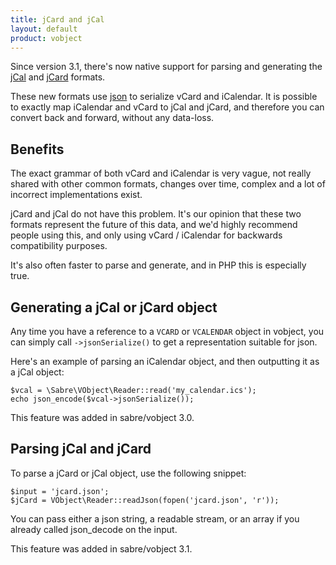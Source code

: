 ```yaml
---
title: jCard and jCal
layout: default
product: vobject
---
```


Since version 3.1, there's now native support for parsing and generating the
[jCal][2] and [jCard][1] formats.

These new formats use [json][3] to serialize vCard and iCalendar. It is
possible to exactly map iCalendar and vCard to jCal and jCard, and therefore
you can convert back and forward, without any data-loss.

Benefits
--------

The exact grammar of both vCard and iCalendar is very vague, not really shared
with other common formats, changes over time, complex and a lot of incorrect
implementations exist.

jCard and jCal do not have this problem. It's our opinion that these two
formats represent the future of this data, and we'd highly recommend people
using this, and only using vCard / iCalendar for backwards compatibility
purposes.

It's also often faster to parse and generate, and in PHP this is especially
true.


Generating a jCal or jCard object
---------------------------------

Any time you have a reference to a `VCARD` or `VCALENDAR` object in vobject,
you can simply call `->jsonSerialize()` to get a representation suitable for
json.

Here's an example of parsing an iCalendar object, and then outputting it as
a jCal object:

    $vcal = \Sabre\VObject\Reader::read('my_calendar.ics');
    echo json_encode($vcal->jsonSerialize());

This feature was added in sabre/vobject 3.0.

Parsing jCal and jCard
----------------------

To parse a jCard or jCal object, use the following snippet:

    $input = 'jcard.json';
    $jCard = VObject\Reader::readJson(fopen('jcard.json', 'r'));

You can pass either a json string, a readable stream, or an array if you
already called json_decode on the input.

This feature was added in sabre/vobject 3.1.


[1]: http://tools.ietf.org/html/rfc7095
[2]: http://tools.ietf.org/html/rfc7265
[3]: http://www.json.org/
